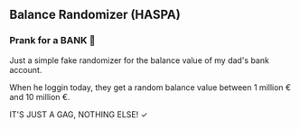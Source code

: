 ## Balance Randomizer (HASPA)
### Prank for a BANK 🤣
Just a simple fake randomizer for the balance value of my dad's bank account.

When he loggin today, they get a random balance value between 1 million € and 10 million €.

IT'S JUST A GAG, NOTHING ELSE! ✓
